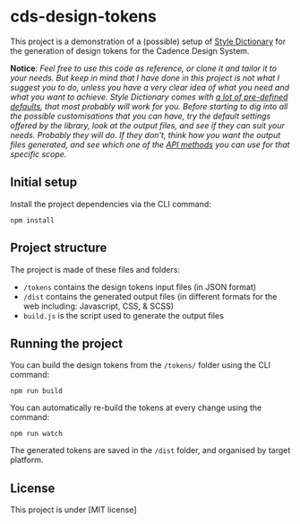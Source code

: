 # cds-design-tokens
This project is a demonstration of a (possible) setup of [Style Dictionary](https://github.com/amzn/style-dictionary) for the generation of design tokens for the Cadence Design System.


**Notice**: *Feel free to use this code as reference, or clone it and tailor it to your needs. But keep in mind that I have done in this project is not what I suggest you to do, unless you have a very clear idea of what you need and what you want to achieve. Style Dictionary comes with [a lot of pre-defined defaults](https://amzn.github.io/style-dictionary/), that most probably will work for you. Before starting to dig into all the possible customisations that you can have, try the default settings offered by the library, look at the output files, and see if they can suit your needs. Probably they will do. If they don't, think how you want the output files generated, and see which one of the [API methods](https://amzn.github.io/style-dictionary/#/api) you can use for that specific scope.*

## Initial setup
Install the project dependencies via the CLI command:

```
npm install
```

## Project structure
The project is made of these files and folders:

* `/tokens` contains the design tokens input files (in JSON format)
* `/dist` contains the generated output files (in different formats for the web including: Javascript, CSS, & SCSS)
* `build.js` is the script used to generate the output files

## Running the project
You can build the design tokens from the `/tokens/` folder using the CLI command:

```
npm run build
```
You can automatically re-build the tokens at every change using the command:

```
npm run watch
```

The generated tokens are saved in the `/dist` folder, and organised by target platform.

## License

This project is under [MIT license]